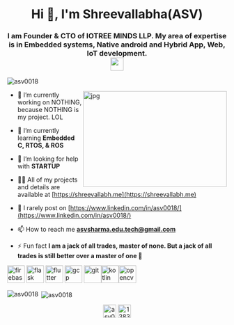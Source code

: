 <h1 align="center">Hi 👋, I'm Shreevallabha<b>(ASV)</b></h1>

<h3 align="center">I am Founder & CTO of IOTREE MINDS LLP. My area of expertise is in Embedded systems, Native android and Hybrid App, Web, IoT development.<br><img src="https://emojis.slackmojis.com/emojis/images/1531849430/4246/blob-sunglasses.gif?1531849430" width="30"/></h3>

<p align="left"> <img src="https://komarev.com/ghpvc/?username=asv0018" alt="asv0018"&label=PROFILE+VIEWS /> </p>
<img align="right" alt="jpg" height="220dp" width="330dp" src="https://cdn.mos.cms.futurecdn.net/AcsWrxvSjXZnAyH6mtp9Wb.jpg" />

- 🔭 I’m currently working on NOTHING, because NOTHING is my project. LOL

- 🌱 I’m currently learning **Embedded C, RTOS, & ROS**

- 🤝 I’m looking for help with **STARTUP**

- 👨‍💻 All of my projects and details are available at [https://shreevallabh.me](https://shreevallabh.me)

- 📝 I rarely post on [https://www.linkedin.com/in/asv0018/](https://www.linkedin.com/in/asv0018/)

- 📫 How to reach me **asvsharma.edu.tech@gmail.com**

- ⚡ Fun fact **I am a jack of all trades, master of none. But a jack of all trades is still better over a master of one 🏯**

<img src="https://www.vectorlogo.zone/logos/firebase/firebase-icon.svg" alt="firebase" width="40" height="40"/> <img src="https://www.vectorlogo.zone/logos/pocoo_flask/pocoo_flask-icon.svg" alt="flask" width="40" height="40"/> <img src="https://www.vectorlogo.zone/logos/flutterio/flutterio-icon.svg" alt="flutter" width="40" height="40"/> <img src="https://www.vectorlogo.zone/logos/google_cloud/google_cloud-icon.svg" alt="gcp" width="40" height="40"/> <img src="https://www.vectorlogo.zone/logos/git-scm/git-scm-icon.svg" alt="git" width="40" height="40"/><img src="https://www.vectorlogo.zone/logos/kotlinlang/kotlinlang-icon.svg" alt="kotlin" width="40" height="40"/><img src="https://www.vectorlogo.zone/logos/opencv/opencv-icon.svg" alt="opencv" width="40" height="40"/></p><p><img align="left" src="https://github-readme-stats.vercel.app/api/top-langs/?username=asv0018&layout=compact&hide=html" alt="asv0018" /></p>

<p>&nbsp;<img align="center" src="https://github-readme-stats.vercel.app/api?username=asv0018&show_icons=true" alt="asv0018" /></p>

<p align="center">
<a href="https://linkedin.com/in/asv0018" target="blank"><img align="center" src="https://cdn.jsdelivr.net/npm/simple-icons@3.0.1/icons/linkedin.svg" alt="asv0018" height="30" width="30" /></a>
<a href="https://www.instagram.com/asv_thunderman/" target="blank"><img align="center" src="https://cdn.jsdelivr.net/npm/simple-icons@3.0.1/icons/instagram.svg" alt="13833255/asv_thunderman" height="30" width="30" /></a>
</p>
